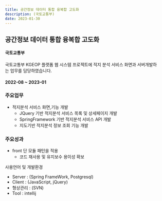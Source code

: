 ```yaml
---
title: 공간정보 데이터 통합 융복합 고도화
description: (국토교통부)
date: 2023-01-30
---
```


## 공간정보 데이터 통합 융복합 고도화

#### 국토교통부

국토교통부 KGEOP 플랫폼 웹 시스템 프로젝트에 적지 분석 서비스 화면과 서버개발하는 업무를 담당하였습니다.

#### 2022-08 ~ 2023-01


### 주요업무

- 적지분석 서비스 화면,기능 개발
    - JQuery 기반 적지분석 서비스 목록 및 상세페이지 개발
    - SpringFramework 기반 적지분석 서비스 API 개발
    - 지도기반 적지분석 정보 조회 기능 개발
 
### 주요성과

- front 단 모듈 패턴을 적용
    - 코드 재사용 및 유지보수 용이성 확보

사용언어 및 개발환경 

- Server : (Spring FrameWork, Postgresql)
- Client : (JavaScript, jQuery)
- 형상관리 : (SVN)
- Tool : intellij
